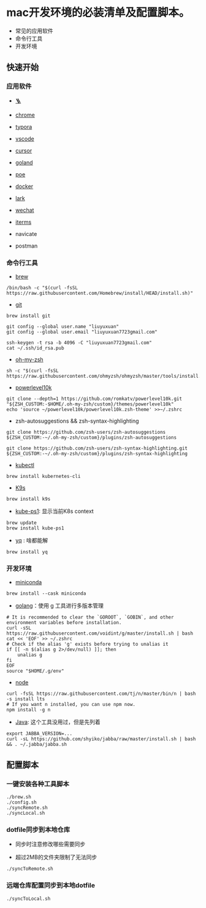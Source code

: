 # mac开发环境的必装清单及配置脚本。

- 常见的应用软件
- 命令行工具
- 开发环境

## 快速开始
### 应用软件

- [🪜](https://github.com/Clash-Verge-rev/clash-verge-rev/releases )

- [chrome](https://www.google.com/chrome/?brand=FKPE&ds_kid=43700081222624393&gad_source=1&gclid=CjwKCAjwp8--BhBREiwAj7og176VBNdx_nh44ppjIG9Y-UJx_-ifOFELFdtp1oUMC-abHCwhBI1zbhoCjVcQAvD_BwE&gclsrc=aw.ds )

- [typora](https://typoraio.cn/ )

- [vscode](https://code.visualstudio.com/ )

- [cursor](https://www.cursor.com/cn )

- [goland](https://www.jetbrains.com/go/ )

- [poe](https://poe.com/login )

- [docker](https://www.docker.com/products/docker-desktop/ )

- [lark](https://www.feishu.cn/ )

- [wechat](https://weixin.qq.com/ )

- [iterms](https://iterm2.com/downloads.html )
- navicate
- postman

### 命令行工具

- [brew](https://brew.sh/)

```shell
/bin/bash -c "$(curl -fsSL https://raw.githubusercontent.com/Homebrew/install/HEAD/install.sh)"
```

- [git](https://git-scm.com/)

```shell
brew install git

git config --global user.name "liuyuxuan"
git config --global user.email "liuyuxuan7723gmail.com"

ssh-keygen -t rsa -b 4096 -C "liuyuxuan7723gmail.com"
cat ~/.ssh/id_rsa.pub
```

- [oh-my-zsh](https://ohmyz.sh/#install)

```shell
sh -c "$(curl -fsSL https://raw.githubusercontent.com/ohmyzsh/ohmyzsh/master/tools/install.sh)"
```

- [powerlevel10k](https://github.com/romkatv/powerlevel10k )

```shell
git clone --depth=1 https://github.com/romkatv/powerlevel10k.git "${ZSH_CUSTOM:-$HOME/.oh-my-zsh/custom}/themes/powerlevel10k"
echo 'source ~/powerlevel10k/powerlevel10k.zsh-theme' >>~/.zshrc
```

- zsh-autosuggestions && zsh-syntax-highlighting

```shell
git clone https://github.com/zsh-users/zsh-autosuggestions ${ZSH_CUSTOM:-~/.oh-my-zsh/custom}/plugins/zsh-autosuggestions

git clone https://github.com/zsh-users/zsh-syntax-highlighting.git ${ZSH_CUSTOM:-~/.oh-my-zsh/custom}/plugins/zsh-syntax-highlighting
```

- [kubectl](https://kubernetes.io/docs/reference/kubectl/)

```shell
brew install kubernetes-cli
```

- [K9s](https://k9scli.io/)

```shell
brew install k9s
```

- [kube-ps1](https://github.com/jonmosco/kube-ps1): 显示当前K8s context

```shell
brew update
brew install kube-ps1
```

- [yq](https://github.com/mikefarah/yq) : 啥都能解

```shell
brew install yq
```

### 开发环境

- [miniconda](https://www.anaconda.com/docs/getting-started/miniconda/main)

```shell
brew install --cask miniconda
```

- [golang](https://github.com/voidint/g)：使用 g 工具进行多版本管理

```shell
# It is recommended to clear the `GOROOT`, `GOBIN`, and other environment variables before installation.
curl -sSL https://raw.githubusercontent.com/voidint/g/master/install.sh | bash
cat << 'EOF' >> ~/.zshrc
# Check if the alias 'g' exists before trying to unalias it
if [[ -n $(alias g 2>/dev/null) ]]; then
    unalias g
fi
EOF 
source "$HOME/.g/env"
```

- [node](https://github.com/tj/n)

```shell
curl -fsSL https://raw.githubusercontent.com/tj/n/master/bin/n | bash -s install lts
# If you want n installed, you can use npm now.
npm install -g n
```

- [Java](https://github.com/shyiko/jabba): 这个工具没用过，但是先列着

```shell
export JABBA_VERSION=...
curl -sL https://github.com/shyiko/jabba/raw/master/install.sh | bash && . ~/.jabba/jabba.sh
```

## 配置脚本

### 一键安装各种工具脚本

```shell
./brew.sh
./config.sh
./syncRemote.sh
./syncLocal.sh
```

### dotfile同步到本地仓库

- 同步时注意修改哪些需要同步

- 超过2MB的文件夹限制了无法同步

```shell
./syncToRemote.sh
```

### 远端仓库配置同步到本地dotfile

```shell
./syncToLocal.sh
```
